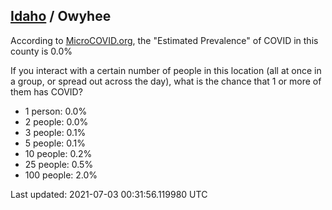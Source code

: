 
## [Idaho](/united-states/idaho) / Owyhee

According to [MicroCOVID.org](http://microcovid.org),
the "Estimated Prevalence" of COVID in this county is 0.0%

If you interact with a certain number of people in this location
(all at once in a group, or spread out across the day), what is the chance that
1 or more of them has COVID?

- 1 person: 0.0%
- 2 people: 0.0%
- 3 people: 0.1%
- 5 people: 0.1%
- 10 people: 0.2%
- 25 people: 0.5%
- 100 people: 2.0%

Last updated: 2021-07-03 00:31:56.119980 UTC
